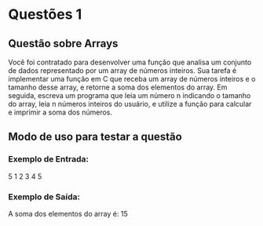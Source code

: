 # Questões 1

## Questão sobre Arrays
Você foi contratado para desenvolver uma função que analisa um conjunto de dados representado por um array de números inteiros. Sua tarefa é implementar uma função em C que receba um array de números inteiros e o tamanho desse array, e retorne a soma dos elementos do array. Em seguida, escreva um programa que leia um número n indicando o tamanho do array, leia n números inteiros do usuário, e utilize a função para calcular e imprimir a soma dos números.

## Modo de uso para testar a questão
### Exemplo de Entrada:
5
1 2 3 4 5
### Exemplo de Saída:
A soma dos elementos do array é: 15

